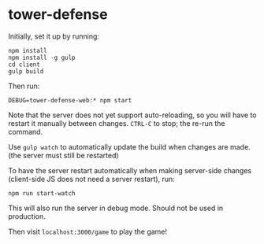 # tower-defense

Initially, set it up by running:

    npm install
    npm install -g gulp
    cd client
    gulp build

Then run:

    DEBUG=tower-defense-web:* npm start

Note that the server does not yet support auto-reloading, so you will have to restart it manually between changes. `CTRL-C` to stop; the re-run the command.

Use `gulp watch` to automatically update the build when changes are made. (the server must still be restarted)

To have the server restart automatically when making server-side changes (client-side JS does not need a server restart), run:

    npm run start-watch

This will also run the server in debug mode. Should not be used in production.

Then visit `localhost:3000/game` to play the game!
